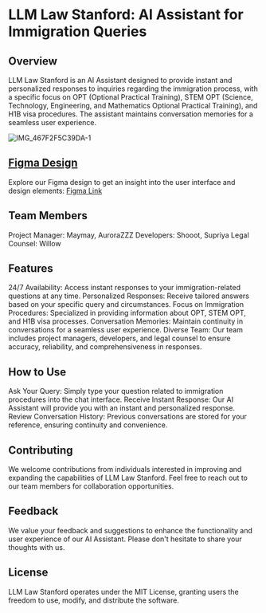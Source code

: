 # LLM Law Stanford: AI Assistant for Immigration Queries

## Overview
LLM Law Stanford is an AI Assistant designed to provide instant and personalized responses to inquiries regarding the immigration process, with a specific focus on OPT (Optional Practical Training), STEM OPT (Science, Technology, Engineering, and Mathematics Optional Practical Training), and H1B visa procedures. The assistant maintains conversation memories for a seamless user experience.

![IMG_467F2F5C39DA-1](https://github.com/shoot649854/llm-law-stanford/assets/103382369/8fe33dcb-fd2d-4d76-b6b3-61a473fd0104)

## [Figma Design](https://www.figma.com/file/BxtkDwlJShVgW8m7uV2yCG/AI-Chatbot-(Community)?type=design&node-id=1-6&mode=design&t=MdbJYHO3qnNibBYC-0)
Explore our Figma design to get an insight into the user interface and design elements: [Figma Link](https://www.figma.com/file/BxtkDwlJShVgW8m7uV2yCG/AI-Chatbot-(Community)?type=design&node-id=1-6&mode=design&t=MdbJYHO3qnNibBYC-0)

## Team Members
Project Manager: Maymay, AuroraZZZ
Developers: Shooot, Supriya
Legal Counsel: Willow

## Features
24/7 Availability: Access instant responses to your immigration-related questions at any time.
Personalized Responses: Receive tailored answers based on your specific query and circumstances.
Focus on Immigration Procedures: Specialized in providing information about OPT, STEM OPT, and H1B visa processes.
Conversation Memories: Maintain continuity in conversations for a seamless user experience.
Diverse Team: Our team includes project managers, developers, and legal counsel to ensure accuracy, reliability, and comprehensiveness in responses.

## How to Use
Ask Your Query: Simply type your question related to immigration procedures into the chat interface.
Receive Instant Response: Our AI Assistant will provide you with an instant and personalized response.
Review Conversation History: Previous conversations are stored for your reference, ensuring continuity and convenience.

## Contributing
We welcome contributions from individuals interested in improving and expanding the capabilities of LLM Law Stanford. Feel free to reach out to our team members for collaboration opportunities.

## Feedback
We value your feedback and suggestions to enhance the functionality and user experience of our AI Assistant. Please don't hesitate to share your thoughts with us.

## License
LLM Law Stanford operates under the MIT License, granting users the freedom to use, modify, and distribute the software.
